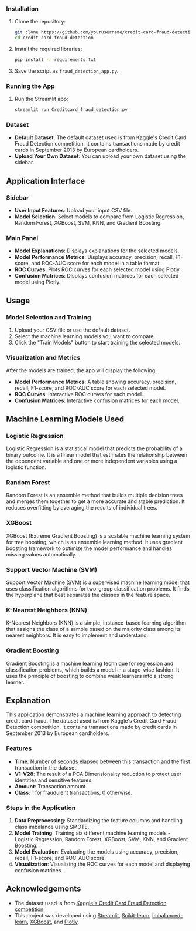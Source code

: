 ### Installation

1. Clone the repository:
   ```bash
   git clone https://github.com/yourusername/credit-card-fraud-detection.git
   cd credit-card-fraud-detection
   ```

2. Install the required libraries:
   ```bash
   pip install -r requirements.txt
   ```

3. Save the script as `fraud_detection_app.py`.

### Running the App

1. Run the Streamlit app:
   ```bash
   streamlit run Creditcard_fraud_detection.py
   ```

### Dataset

- **Default Dataset**: The default dataset used is from Kaggle's Credit Card Fraud Detection competition. It contains transactions made by credit cards in September 2013 by European cardholders.
- **Upload Your Own Dataset**: You can upload your own dataset using the sidebar.

## Application Interface

### Sidebar

- **User Input Features**: Upload your input CSV file.
- **Model Selection**: Select models to compare from Logistic Regression, Random Forest, XGBoost, SVM, KNN, and Gradient Boosting.

### Main Panel

- **Model Explanations**: Displays explanations for the selected models.
- **Model Performance Metrics**: Displays accuracy, precision, recall, F1-score, and ROC-AUC score for each model in a table format.
- **ROC Curves**: Plots ROC curves for each selected model using Plotly.
- **Confusion Matrices**: Displays confusion matrices for each selected model using Plotly.

## Usage

### Model Selection and Training

1. Upload your CSV file or use the default dataset.
2. Select the machine learning models you want to compare.
3. Click the "Train Models" button to start training the selected models.

### Visualization and Metrics

After the models are trained, the app will display the following:
- **Model Performance Metrics**: A table showing accuracy, precision, recall, F1-score, and ROC-AUC score for each selected model.
- **ROC Curves**: Interactive ROC curves for each model.
- **Confusion Matrices**: Interactive confusion matrices for each model.

## Machine Learning Models Used

### Logistic Regression

Logistic Regression is a statistical model that predicts the probability of a binary outcome. It is a linear model that estimates the relationship between the dependent variable and one or more independent variables using a logistic function.

### Random Forest

Random Forest is an ensemble method that builds multiple decision trees and merges them together to get a more accurate and stable prediction. It reduces overfitting by averaging the results of individual trees.

### XGBoost

XGBoost (Extreme Gradient Boosting) is a scalable machine learning system for tree boosting, which is an ensemble learning method. It uses gradient boosting framework to optimize the model performance and handles missing values automatically.

### Support Vector Machine (SVM)

Support Vector Machine (SVM) is a supervised machine learning model that uses classification algorithms for two-group classification problems. It finds the hyperplane that best separates the classes in the feature space.

### K-Nearest Neighbors (KNN)

K-Nearest Neighbors (KNN) is a simple, instance-based learning algorithm that assigns the class of a sample based on the majority class among its nearest neighbors. It is easy to implement and understand.

### Gradient Boosting

Gradient Boosting is a machine learning technique for regression and classification problems, which builds a model in a stage-wise fashion. It uses the principle of boosting to combine weak learners into a strong learner.

## Explanation

This application demonstrates a machine learning approach to detecting credit card fraud. The dataset used is from Kaggle's Credit Card Fraud Detection competition. It contains transactions made by credit cards in September 2013 by European cardholders.

### Features

- **Time**: Number of seconds elapsed between this transaction and the first transaction in the dataset.
- **V1-V28**: The result of a PCA Dimensionality reduction to protect user identities and sensitive features.
- **Amount**: Transaction amount.
- **Class**: 1 for fraudulent transactions, 0 otherwise.

### Steps in the Application

1. **Data Preprocessing**: Standardizing the feature columns and handling class imbalance using SMOTE.
2. **Model Training**: Training six different machine learning models - Logistic Regression, Random Forest, XGBoost, SVM, KNN, and Gradient Boosting.
3. **Model Evaluation**: Evaluating the models using accuracy, precision, recall, F1-score, and ROC-AUC score.
4. **Visualization**: Visualizing the ROC curves for each model and displaying confusion matrices.

## Acknowledgements

- The dataset used is from [Kaggle's Credit Card Fraud Detection competition](https://www.kaggle.com/mlg-ulb/creditcardfraud).
- This project was developed using [Streamlit](https://streamlit.io/), [Scikit-learn](https://scikit-learn.org/), [Imbalanced-learn](https://imbalanced-learn.org/), [XGBoost](https://xgboost.readthedocs.io/), and [Plotly](https://plotly.com/).

